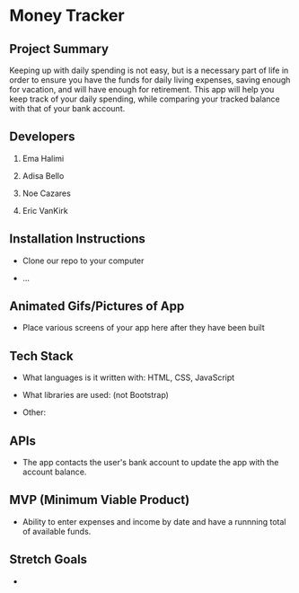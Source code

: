 # Money Tracker


## Project Summary

Keeping up with daily spending is not easy, but is a necessary part of life in order to ensure you have the funds for daily living expenses, saving enough for vacation, and will have enough for retirement. This app will help you keep track of your daily spending, while comparing your tracked balance with that of your bank account.  

## Developers

1. Ema Halimi

2. Adisa Bello

3. Noe Cazares

4. Eric VanKirk

## Installation Instructions

- Clone our repo to your computer

- ...


## Animated Gifs/Pictures of App

- Place various screens of your app here after they have been built

## Tech Stack

- What languages is it written with: HTML, CSS, JavaScript

- What libraries are used: (not Bootstrap)

- Other: 


## APIs

- The app contacts the user's bank account to update the app with the account balance.

## MVP (Minimum Viable Product)

- Ability to enter expenses and income by date and have a runnning total of available funds.


## Stretch Goals

-

